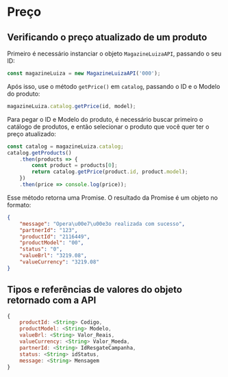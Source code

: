 # Preço

## Verificando o preço atualizado de um produto

Primeiro é necessário instanciar o objeto `MagazineLuizaAPI`, passando o seu ID:

```js
const magazineLuiza = new MagazineLuizaAPI('000');
```

Após isso, use o método `getPrice()` em `catalog`, passando o ID e o Modelo do produto:

```js
magazineLuiza.catalog.getPrice(id, model);
```

Para pegar o ID e Modelo do produto, é necessário buscar primeiro o catálogo de produtos, e então selecionar o produto que você quer ter o preço atualizado:

```js
const catalog = magazineLuiza.catalog;
catalog.getProducts()
	.then(products => {
		const product = products[0];
		return catalog.getPrice(product.id, product.model);
	})
	.then(price => console.log(price));
```

Esse método retorna uma Promise. O resultado da Promise é um objeto no formato:

```json
{
    "message": "Opera\u00e7\u00e3o realizada com sucesso",
    "partnerId": "123",
    "productId": "2116449",
    "productModel": "00",
    "status": "0",
    "valueBrl": "3219.08",
    "valueCurrency": "3219.08"
}
```

## Tipos e referências de valores do objeto retornado com a API

```js
{
	productId: <String> Codigo,
	productModel: <String> Modelo,
	valueBrl: <String> Valor_Reais,
	valueCurrency: <String> Valor_Moeda,
	partnerId: <String> IdResgateCampanha,
	status: <String> idStatus,
	message: <String> Mensagem
}
```
